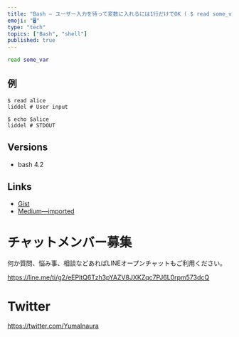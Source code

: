 ```yaml
---
title: "Bash — ユーザー入力を待って変数に入れるには1行だけでOK ( $ read some_var )"
emoji: "🖥"
type: "tech"
topics: ["Bash", "shell"]
published: true
---
```



```bash
read some_var
```


## 例


```
$ read alice
liddel # User input

$ echo $alice
liddel # STDOUT
```

## Versions

- bash 4.2

## Links

- [Gist](https://gist.github.com/YumaInaura/3955c066a8a3ffd7620fbf4380723e39)
- [Medium—imported](https://medium.com/supersonic-generation/bash-read-user-input-and-set-variable-read-some-var-it-is-just-two-keywords-c7900cfb2546)








<!-- Update From Qiita API -->

# チャットメンバー募集


何か質問、悩み事、相談などあればLINEオープンチャットもご利用ください。

https://line.me/ti/g2/eEPltQ6Tzh3pYAZV8JXKZqc7PJ6L0rpm573dcQ





# Twitter


https://twitter.com/YumaInaura


<!-- Update From Qiita API -->


